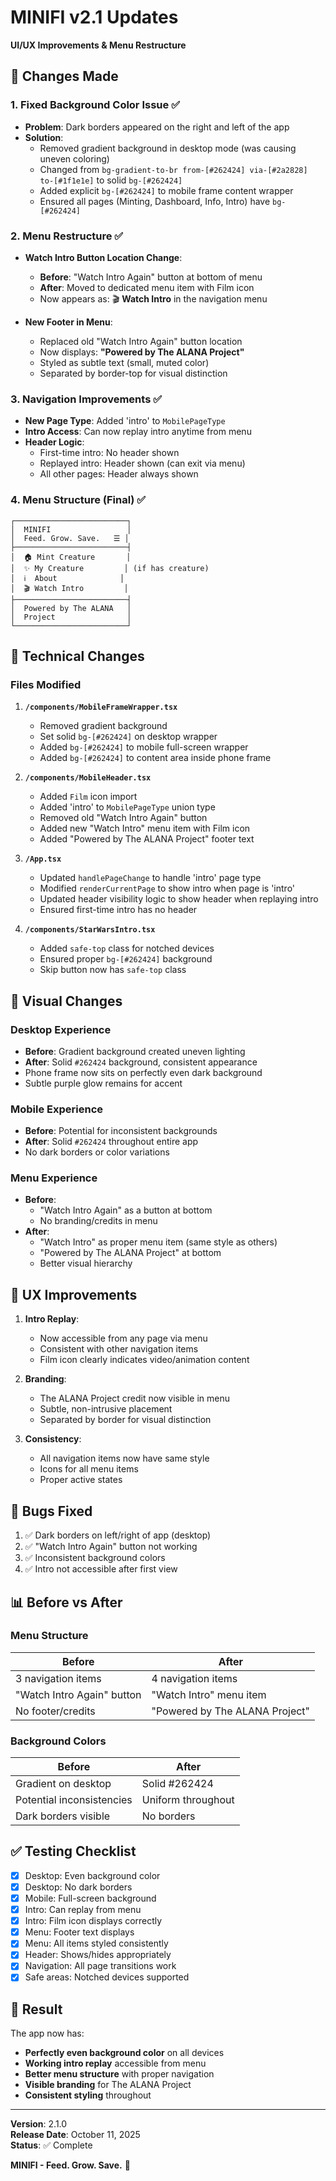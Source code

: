 # MINIFI v2.1 Updates

**UI/UX Improvements & Menu Restructure**

## 🎯 Changes Made

### 1. Fixed Background Color Issue ✅
- **Problem**: Dark borders appeared on the right and left of the app
- **Solution**: 
  - Removed gradient background in desktop mode (was causing uneven coloring)
  - Changed from `bg-gradient-to-br from-[#262424] via-[#2a2828] to-[#1f1e1e]` to solid `bg-[#262424]`
  - Added explicit `bg-[#262424]` to mobile frame content wrapper
  - Ensured all pages (Minting, Dashboard, Info, Intro) have `bg-[#262424]`
  
### 2. Menu Restructure ✅
- **Watch Intro Button Location Change**:
  - **Before**: "Watch Intro Again" button at bottom of menu
  - **After**: Moved to dedicated menu item with Film icon
  - Now appears as: 🎬 **Watch Intro** in the navigation menu
  
- **New Footer in Menu**:
  - Replaced old "Watch Intro Again" button location
  - Now displays: **"Powered by The ALANA Project"**
  - Styled as subtle text (small, muted color)
  - Separated by border-top for visual distinction

### 3. Navigation Improvements ✅
- **New Page Type**: Added 'intro' to `MobilePageType`
- **Intro Access**: Can now replay intro anytime from menu
- **Header Logic**: 
  - First-time intro: No header shown
  - Replayed intro: Header shown (can exit via menu)
  - All other pages: Header always shown

### 4. Menu Structure (Final) ✅
```
┌─────────────────────────┐
│  MINIFI                 │
│  Feed. Grow. Save.   ☰ │
├─────────────────────────┤
│  🏠 Mint Creature       │
│  ✨ My Creature         │ (if has creature)
│  ℹ️  About              │
│  🎬 Watch Intro         │
├─────────────────────────┤
│  Powered by The ALANA   │
│  Project                │
└─────────────────────────┘
```

## 📱 Technical Changes

### Files Modified

1. **`/components/MobileFrameWrapper.tsx`**
   - Removed gradient background
   - Set solid `bg-[#262424]` on desktop wrapper
   - Added `bg-[#262424]` to mobile full-screen wrapper
   - Added `bg-[#262424]` to content area inside phone frame

2. **`/components/MobileHeader.tsx`**
   - Added `Film` icon import
   - Added 'intro' to `MobilePageType` union type
   - Removed old "Watch Intro Again" button
   - Added new "Watch Intro" menu item with Film icon
   - Added "Powered by The ALANA Project" footer text

3. **`/App.tsx`**
   - Updated `handlePageChange` to handle 'intro' page type
   - Modified `renderCurrentPage` to show intro when page is 'intro'
   - Updated header visibility logic to show header when replaying intro
   - Ensured first-time intro has no header

4. **`/components/StarWarsIntro.tsx`**
   - Added `safe-top` class for notched devices
   - Ensured proper `bg-[#262424]` background
   - Skip button now has `safe-top` class

## 🎨 Visual Changes

### Desktop Experience
- **Before**: Gradient background created uneven lighting
- **After**: Solid `#262424` background, consistent appearance
- Phone frame now sits on perfectly even dark background
- Subtle purple glow remains for accent

### Mobile Experience
- **Before**: Potential for inconsistent backgrounds
- **After**: Solid `#262424` throughout entire app
- No dark borders or color variations

### Menu Experience
- **Before**: 
  - "Watch Intro Again" as a button at bottom
  - No branding/credits in menu
- **After**:
  - "Watch Intro" as proper menu item (same style as others)
  - "Powered by The ALANA Project" at bottom
  - Better visual hierarchy

## 🔧 UX Improvements

1. **Intro Replay**:
   - Now accessible from any page via menu
   - Consistent with other navigation items
   - Film icon clearly indicates video/animation content

2. **Branding**:
   - The ALANA Project credit now visible in menu
   - Subtle, non-intrusive placement
   - Separated by border for visual distinction

3. **Consistency**:
   - All navigation items now have same style
   - Icons for all menu items
   - Proper active states

## 🐛 Bugs Fixed

1. ✅ Dark borders on left/right of app (desktop)
2. ✅ "Watch Intro Again" button not working
3. ✅ Inconsistent background colors
4. ✅ Intro not accessible after first view

## 📊 Before vs After

### Menu Structure
| Before | After |
|--------|-------|
| 3 navigation items | 4 navigation items |
| "Watch Intro Again" button | "Watch Intro" menu item |
| No footer/credits | "Powered by The ALANA Project" |

### Background Colors
| Before | After |
|--------|-------|
| Gradient on desktop | Solid #262424 |
| Potential inconsistencies | Uniform throughout |
| Dark borders visible | No borders |

## ✅ Testing Checklist

- [x] Desktop: Even background color
- [x] Desktop: No dark borders
- [x] Mobile: Full-screen background
- [x] Intro: Can replay from menu
- [x] Intro: Film icon displays correctly
- [x] Menu: Footer text displays
- [x] Menu: All items styled consistently
- [x] Header: Shows/hides appropriately
- [x] Navigation: All page transitions work
- [x] Safe areas: Notched devices supported

## 🚀 Result

The app now has:
- **Perfectly even background color** on all devices
- **Working intro replay** accessible from menu
- **Better menu structure** with proper navigation
- **Visible branding** for The ALANA Project
- **Consistent styling** throughout

---

**Version**: 2.1.0  
**Release Date**: October 11, 2025  
**Status**: ✅ Complete

**MINIFI - Feed. Grow. Save.** 🌟
